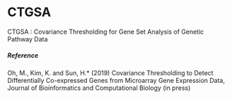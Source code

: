 # CTGSA
CTGSA : Covariance Thresholding for Gene Set Analysis of Genetic Pathway Data


##### Reference

Oh, M., Kim, K. and Sun, H.* (2019) Covariance Thresholding to Detect Differentially Co-expressed Genes from Microarray Gene Expression Data, Journal of Bioinformatics and Computational Biology (in press) 
